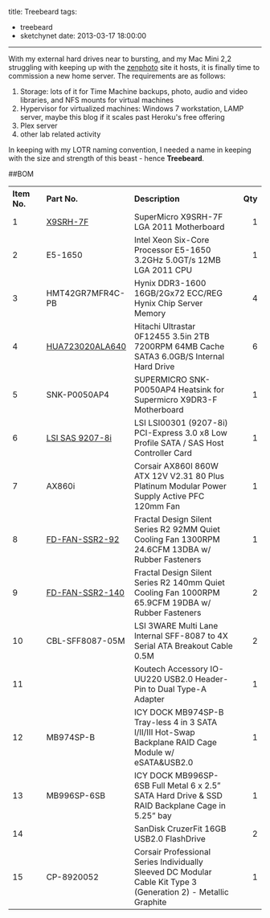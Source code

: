 title: Treebeard
tags:
  - treebeard
  - sketchynet
date: 2013-03-17 18:00:00
---

With my external hard drives near to bursting, and my Mac Mini 2,2 struggling with keeping up with the [zenphoto](http://www.zenphoto.org) site  it hosts, it is finally time to commission a new home server.  The requirements are as follows:

1. Storage: lots of it for Time Machine backups, photo, audio and video libraries, and NFS mounts for virtual machines
2. Hypervisor for virtualized machines: Windows 7 workstation, LAMP server, maybe this blog if it scales past Heroku's free offering
3. Plex server
4. other lab related activity

In keeping with my LOTR naming convention, I needed a name in keeping with the size and strength of this beast - hence **Treebeard**.

##BOM

<table class="table table-striped table-bordered"> <tr> <th align="left" width="15%"> Item No. </th> <th align="left" width="25%"> Part No. </th> <th align="left" width="50%"> Description </th> <th align="right" width="10%"> Qty </th> </tr> <tr> <td> 1 </td> <td align="left"> <a href= "http://supermicro.com/products/motherboard/Xeon/C600/X9SRH-7F.cfm">X9SRH-7F</a> </td> <td align="left"> SuperMicro X9SRH-7F LGA 2011 Motherboard </td> <td align="right"> 1 </td> </tr> <tr> <td> 2 </td> <td align="left"> E5-1650 </td> <td align="left"> Intel Xeon Six-Core Processor E5-1650 3.2GHz 5.0GT/s 12MB LGA 2011 CPU </td> <td align="right"> 1 </td> </tr> <tr> <td> 3 </td> <td align="left"> HMT42GR7MFR4C-PB </td> <td align="left"> Hynix DDR3-1600 16GB/2Gx72 ECC/REG Hynix Chip Server Memory </td> <td align="right"> 4 </td> </tr> <tr> <td> 4 </td> <td align="left"> <a href= "http://www.hgst.com/internal-drives/enterprise/ultrastar/ultrastar-7k3000"> HUA723020ALA640</a> </td> <td align="left"> Hitachi Ultrastar 0F12455 3.5in 2TB 7200RPM 64MB Cache SATA3 6.0GB/S Internal Hard Drive </td> <td align="right"> 6 </td> </tr> <tr> <td> 5 </td> <td align="left"> SNK-P0050AP4 </td> <td align="left"> SUPERMICRO SNK-P0050AP4 Heatsink for Supermicro X9DR3-F Motherboard </td> <td align="right"> 1 </td> </tr> <tr> <td> 6 </td> <td align="left"> <a href= "http://www.lsi.com/channel/products/storagecomponents/Pages/LSISAS9207-8i.aspx"> LSI SAS 9207-8i</a> </td> <td align="left"> LSI LSI00301 (9207-8i) PCI-Express 3.0 x8 Low Profile SATA / SAS Host Controller Card </td> <td align="right"> 1 </td> </tr> <tr> <td> 7 </td> <td align="left"> AX860i </td> <td align="left"> Corsair AX860I 860W ATX 12V V2.31 80 Plus Platinum Modular Power Supply Active PFC 120mm Fan </td> <td align="right"> 1 </td> </tr> <tr> <td> 8 </td> <td align="left"> <a href= "http://www.fractal-design.com/?view=product&category=4&prod=77">FD-FAN-SSR2-92</a> </td> <td align="left"> Fractal Design Silent Series R2 92MM Quiet Cooling Fan 1300RPM 24.6CFM 13DBA w/ Rubber Fasteners </td> <td align="right"> 1 </td> </tr> <tr> <td> 9 </td> <td align="left"> <a href= "http://www.fractal-design.com/?view=product&category=4&prod=79">FD-FAN-SSR2-140</a> </td> <td align="left"> Fractal Design Silent Series R2 140mm Quiet Cooling Fan 1000RPM 65.9CFM 19DBA w/ Rubber Fasteners </td> <td align="right"> 2 </td> </tr> <tr> <td> 10 </td> <td align="left"> CBL-SFF8087-05M </td> <td align="left"> LSI 3WARE Multi Lane Internal SFF-8087 to 4X Serial ATA Breakout Cable 0.5M </td> <td align="right"> 2 </td> </tr> <tr> <td> 11 </td> <td align="left"> &nbsp; </td> <td align="left"> Koutech Accessory IO-UU220 USB2.0 Header-Pin to Dual Type-A Adapter&nbsp; </td> <td align="right"> 1 </td> </tr> <tr> <td> 12 </td> <td align="left"> MB974SP-B </td> <td align="left"> ICY DOCK MB974SP-B Tray-less 4 in 3 SATA I/II/III Hot-Swap Backplane RAID Cage Module w/ eSATA&amp;USB2.0 </td> <td align="right"> 1 </td> </tr> <tr> <td> 13 </td> <td align="left"> MB996SP-6SB </td> <td align="left"> ICY DOCK MB996SP-6SB Full Metal 6 x 2.5&rdquo; SATA Hard Drive &amp; SSD RAID Backplane Cage in 5.25&rdquo; bay </td> <td align="right"> 1 </td> </tr> <tr> <td> 14 </td> <td align="left"> &nbsp; </td> <td align="left"> SanDisk CruzerFit 16GB USB2.0 FlashDrive </td> <td align="right"> 2 </td> </tr> <tr> <td> 15 </td> <td align="left"> CP-8920052 </td> <td align="left"> Corsair Professional Series Individually Sleeved DC Modular Cable Kit Type 3 (Generation 2) - Metallic Graphite </td> <td align="right"> 1 </td> </tr> </table>
